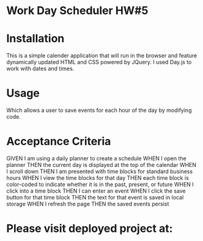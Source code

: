 # Work Day Scheduler HW#5
# Installation
This is a simple calender  application that will run in the browser and feature dynamically updated HTML and CSS powered by JQuery. I used Day.js to work with dates and times.
# Usage
Which allows a user to save events for each hour of the day by modifying code.

# Acceptance Criteria
GIVEN I am using a daily planner to create a schedule
WHEN I open the planner
THEN the current day is displayed at the top of the calendar
WHEN I scroll down
THEN I am presented with time blocks for standard business hours
WHEN I view the time blocks for that day
THEN each time block is color-coded to indicate whether it is in the past, present, or future
WHEN I click into a time block
THEN I can enter an event
WHEN I click the save button for that time block
THEN the text for that event is saved in local storage
WHEN I refresh the page
THEN the saved events persist

# Please visit deployed project at:


